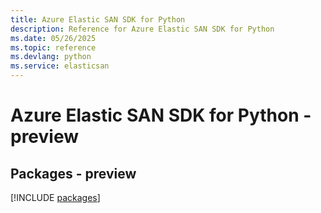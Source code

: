 ```yaml
---
title: Azure Elastic SAN SDK for Python
description: Reference for Azure Elastic SAN SDK for Python
ms.date: 05/26/2025
ms.topic: reference
ms.devlang: python
ms.service: elasticsan
---
```

# Azure Elastic SAN SDK for Python - preview
## Packages - preview
[!INCLUDE [packages](elastic-san-index.md)]
